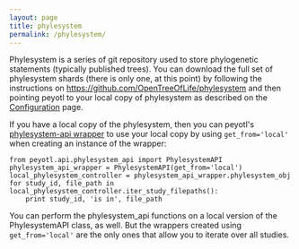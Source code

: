 ```yaml
---
layout: page
title: phylesystem
permalink: /phylesystem/
---
```

Phylesystem is a series of git repository used to store phylogenetic statements (typically published trees).
You can download the full set of phylesystem shards (there is only one, at this point) by following the instructions on https://github.com/OpenTreeOfLife/phylesystem
and then pointing peyotl to your local copy of phylesystem as described on the [Configuration](./Configuration) page.

If you have a local copy of the phylesystem, then you can peyotl's [phylesystem-api wrapper](./PhylesystemAPIWrapper) to use your local copy by using `get_from='local'` when creating an instance of the wrapper:

    from peyotl.api.phylesystem_api import PhylesystemAPI
    phylesystem_api_wrapper = PhylesystemAPI(get_from='local')
    local_phylesystem_controller = phylesystem_api_wrapper.phylesystem_obj
    for study_id, file_path in local_phylesystem_controller.iter_study_filepaths():
        print study_id, 'is in', file_path

You can perform the phylesystem_api functions on a local version of the PhylesystemAPI class, as well.
But the wrappers created using `get_from='local'` are the only ones that allow you to iterate over all studies.
